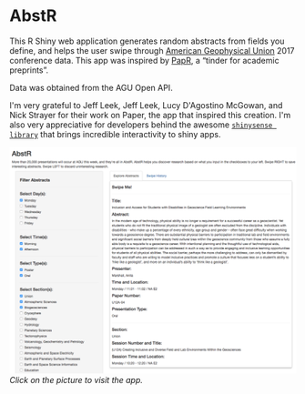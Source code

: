 # AbstR

This R Shiny web application generates random abstracts from fields you define, and helps the user swipe through [American Geophysical Union](https://fallmeeting.agu.org/2017/) 2017 conference data. This app was inspired by [PapR](https://jhubiostatistics.shinyapps.io/papr/), a “tinder for academic preprints”.  

Data was obtained from the AGU Open API.  

I'm very grateful to Jeff Leek, Jeff Leek, Lucy D'Agostino McGowan, and Nick Strayer for their work on Paper, the app that inspired this creation. I'm also very appreciative for developers behind the awesome [`shinysense library`](https://github.com/nstrayer/shinysense) that brings incredible interactivity to shiny apps.  

[![](abstr.png)](https://richpauloo.shinyapps.io/abstr/)  
*Click on the picture to visit the app.*

